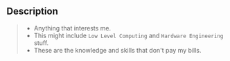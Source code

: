 ## Description

> - Anything that interests me.
> - This might include `Low Level Computing` and `Hardware Engineering` stuff.
> - These are the knowledge and skills that don't pay my bills.
